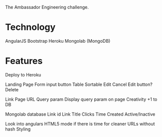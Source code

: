 The Ambassador Engineering challenge.

Technology
=====================================
AngularJS
Bootstrap
Heroku
Mongolab (MongoDB)

Features
=====================================
Deploy to Heroku

Landing Page
    Form
        input
        button
    Table
        Sortable
        Edit
            Cancel Edit button?
        Delete
       
Link Page
    URL Query param 
    Display query param on page
    Creativity 
    +1 to DB

Mongolab database
    Link id
    Link Title
    Clicks
    Time Created
    Active/Inactive

Look into angulars HTML5 mode if there is time for cleaner URLs without hash
Styling